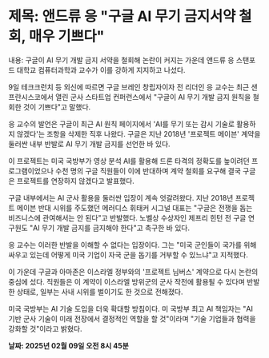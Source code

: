 # **제목: 앤드류 응 "구글 AI 무기 금지서약 철회, 매우 기쁘다"**

  내용: 구글이 AI 무기 개발 금지 서약을 철회해 논란이 커지는 가운데 앤드류 응 스탠포드 대학교 컴퓨터과학과 교수가 이를 강하게 지지하고 나섰다.

9일 테크크런치 등 외신에 따르면 구글 브레인 창립자이자 전 리더인 응 교수는 최근 샌프란시스코에서 열린 군사 스타트업 컨퍼런스에서 "구글이 AI 무기 개발 금지 원칙을 철회한 것이 기쁘다"고 말했다.

응 교수의 발언은 구글이 최근 AI 원칙 페이지에서 'AI를 무기 또는 감시 기술로 활용하지 않겠다'는 조항을 삭제한 직후 나왔다. 구글은 지난 2018년 '프로젝트 메이븐' 계약을 둘러싼 내부 반발로 AI 무기 개발 금지를 선언한 바 있다.

이 프로젝트는 미국 국방부가 영상 분석 AI를 활용해 드론 타격의 정확도를 높이려던 프로그램이었으나 수천 명의 구글 직원들이 이에 반대하며 계약 철회를 요구해 결국 구글은 프로젝트를 연장하지 않겠다고 발표했다.

구글 내부에서는 AI 군사 활용을 둘러싼 입장이 계속 엇갈려왔다. 지난 2018년 프로젝트 메이븐 반대 시위를 주도했던 메러디스 휘태커 시그널 대표는 "구글은 전쟁을 돕는 비즈니스에 관여해서는 안 된다"고 반발했다. 노벨상 수상자인 제프리 힌턴 전 구글 연구원도 "AI 무기 개발 금지를 금지해야 한다"고 촉구한 바 있다.

응 교수는 이러한 반발을 이해할 수 없다는 입장이다. 그는 "미국 군인들이 국가를 위해 싸우고 있는데 어떻게 미국 기업이 자국 군을 돕기를 거부할 수 있느냐"고 지적했다.

이 가운데 구글과 아마존은 이스라엘 정부와의 '프로젝트 님버스' 계약으로 다시 논란의 중심에 섰다. 직원들은 이 계약이 이스라엘 방위군의 군사 작전에 활용될 수 있다며 반발한 상태로, 일부는 사내 시위를 벌이기도 한 것으로 전해졌다.

미국 국방부는 AI 기술 도입을 더욱 확대할 방침이다. 미 국방부 최고 AI 책임자는 "AI 기반 군사 기술이 미래 전장에서 결정적인 역할을 할 것"이라며 "기술 기업들과 협력을 강화할 것"이라고 밝혔다.

  **날짜: 2025년 02월 09일 오전 8시 45분**